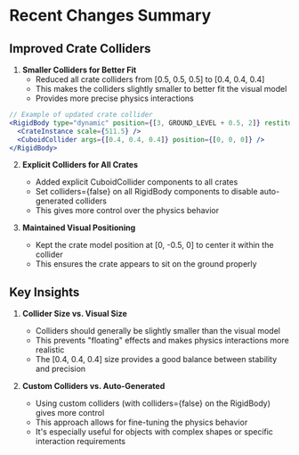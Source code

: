 # Recent Changes Summary

## Improved Crate Colliders

1. **Smaller Colliders for Better Fit**
   - Reduced all crate colliders from [0.5, 0.5, 0.5] to [0.4, 0.4, 0.4]
   - This makes the colliders slightly smaller to better fit the visual model
   - Provides more precise physics interactions

```jsx
// Example of updated crate collider
<RigidBody type="dynamic" position={[3, GROUND_LEVEL + 0.5, 2]} restitution={0.2} colliders={false}>
  <CrateInstance scale={511.5} />
  <CuboidCollider args={[0.4, 0.4, 0.4]} position={[0, 0, 0]} />
</RigidBody>
```

2. **Explicit Colliders for All Crates**
   - Added explicit CuboidCollider components to all crates
   - Set colliders={false} on all RigidBody components to disable auto-generated colliders
   - This gives more control over the physics behavior

3. **Maintained Visual Positioning**
   - Kept the crate model position at [0, -0.5, 0] to center it within the collider
   - This ensures the crate appears to sit on the ground properly

## Key Insights

1. **Collider Size vs. Visual Size**
   - Colliders should generally be slightly smaller than the visual model
   - This prevents "floating" effects and makes physics interactions more realistic
   - The [0.4, 0.4, 0.4] size provides a good balance between stability and precision

2. **Custom Colliders vs. Auto-Generated**
   - Using custom colliders (with colliders={false} on the RigidBody) gives more control
   - This approach allows for fine-tuning the physics behavior
   - It's especially useful for objects with complex shapes or specific interaction requirements
